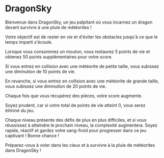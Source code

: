 # DragonSky

Bienvenue dans DragonSky, un jeu palpitant où vous incarnez un dragon devant survivre à une pluie de météorites ! 


Votre objectif est de rester en vie et d'éviter les obstacles jusqu'à ce que le temps imparti s'écoule.

Lorsque vous consommez un mouton, vous restaurez 5 points de vie et obtenez 50 points supplémentaires pour votre score.


Si vous entrez en collision avec une météorite de petite taille, vous subissez une diminution de 10 points de vie. 

En revanche, si vous entrez en collision avec une météorite de grande taille, vous subissez une diminution de 20 points de vie. 

Chaque fois que vous récupérez des pièces, votre score augmente.

Soyez prudent, car si votre total de points de vie atteint 0, vous serez éliminé du jeu.

Chaque niveau présente des défis de plus en plus difficiles, et si vous réussissez à atteindre le prochain niveau, la complexité augmentera. Soyez rapide, réactif et gardez votre sang-froid pour progresser dans ce jeu captivant ! Bonne chance !

Préparez-vous à voler dans les cieux et à survivre à la pluie de météorites dans DragonSky !
